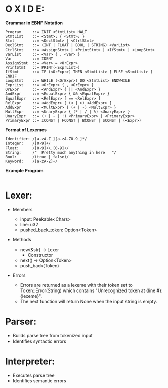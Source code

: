 # O X I D E: 

**Grammar in EBNF Notation**
```
Program     ::= INIT <StmtList> HALT
StmtList    ::= <Stmt>; { <Stmt>; }
Stmt        ::= <DeclStmt> | <CtrlStmt>
DeclStmt    ::= (INT | FLOAT | BOOL | STRING) <VarList>
CtrlStmt    ::= <AssignStmt> | <PrintStmt> | <IfStmt> | <LoopStmt>
VarList     ::= <Var> { , <Var> }
Var         ::= IDENT
AssignStmt  ::= <Var> = <OrExpr>
PrintStmt   ::= PRINT(<ExprList>)
IfStmt      ::= IF (<OrExpr>) THEN <StmtList> [ ELSE <StmtList> ] ENDIF
LoopStmt    ::= WHILE (<OrExpr>) DO <StmtList> ENDWHILE
ExprList    ::= <OrExpr> { , <OrExpr> }
OrExpr      ::= <AndExpr> { || <AndExpr> }
AndExpr     ::= <EqualExpr> { && <EqualExpr> }
EqualExpr   ::= <RelExpr> [ == <RelExpr> ]
RelExpr     ::= <AddExpr> [ (< | >) <AddExpr> ]
AddExpr     ::= <MultExpr> { (+ | -) <MultExpr> }
MultExpr    ::= <UnaryExpr> { (* | / | %) <UnaryExpr> }
UnaryExpr   ::= (+ | - | !) <PrimaryExpr> | <PrimaryExpr>
PrimaryExpr ::= ICONST | FCONST | BCONST | SCONST | (<Expr>)
```

**Format of Lexemes**
```
Identifier: /[a-zA-Z_][a-zA-Z0-9_]*/
Integer:    /[0-9]+/
Float:      /[0-9]+\.[0-9]+/
String:     /"  Pretty much anything in here   "/
Bool:       /(true | false)/
Keyword:    /[a-zA-Z]+/
```

**Example Program**
```
```

# Lexer:

- Members
    - input: Peekable\<Chars>
    - line: u32
    - pushed_back_token: Option\<Token>

- Methods
    - new(&str) -> Lexer
        - Constructor
    - next() -> Option\<Token>
    - push_back(Token)

- Errors
    - Errors are returned as a lexeme with their token set to Token::Error(String) which contains "Unrecognized token at {line #}: {lexeme}".
    - The next function will return None when the input string is empty.

# Parser:
- Builds parse tree from tokenized input
- Identifies syntactic errors

# Interpreter:
- Executes parse tree
- Identifies semantic errors 